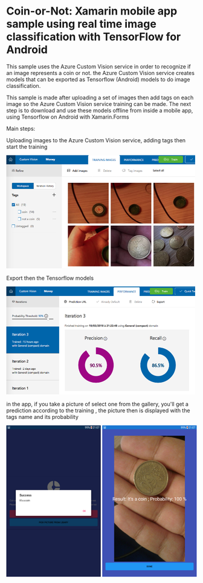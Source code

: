 # Coin-or-Not:  Xamarin mobile app sample using real time image classification with TensorFlow for Android

This sample uses the Azure Custom Vision service in order to recognize if an image represents a coin or not.
the Azure Custom Vision service creates models that can be exported as Tensorflow (Android) models to do image classification.

This sample is made after uploading a set of images then add tags on each image so the Azure Custom Vision service training can be made. The next step is to download and use these models offline from inside a mobile app, using Tensorflow on Android with Xamarin.Forms

Main steps:

Uploading images to the Azure Custom Vision service, adding tags then start the training

<img src="https://github.com/zayenCh/Coin-or-Not-TensorFlow-Xamarin-real-time-image-classification/blob/master/img1.png" width="500">

Export then the Tensorflow models

<img src="https://github.com/zayenCh/Coin-or-Not-TensorFlow-Xamarin-real-time-image-classification/blob/master/img2.png" width="500">

in the app, if you take a picture of select one from the gallery, you'll get a prediction according to the training 
, the picture then is displayed with the tags name and its probability 

<img src="https://github.com/zayenCh/Coin-or-Not-TensorFlow-Xamarin-real-time-image-classification/blob/master/img3.png" width="250">
<img src="https://github.com/zayenCh/Coin-or-Not-TensorFlow-Xamarin-real-time-image-classification/blob/master/img4.png" width="250">
